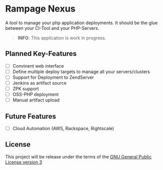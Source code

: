 # Rampage Nexus

A tool to manage your php application deployments. It should be the glue between your CI-Tool and your PHP-Servers.

> __INFO__: This application is work in progress.

## Planned Key-Features

* [ ] Convinent web interface
* [ ] Define multiple deploy targets to manage all your servers/clusters
* [ ] Support for Deployment to ZendServer
* [ ] Jenkins as artifact source
* [ ] ZPK support
* [ ] OSS-PHP deployment
* [ ] Manual artifact upload

## Future Features

* [ ] Cloud Automation (AWS, Rackspace, Rightscale)

## License

This project will be release under the terms of the [GNU General Public License version 3](http://www.gnu.org/copyleft/gpl.html)
